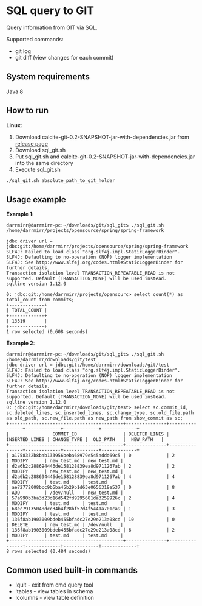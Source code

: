 # SQL query to GIT

Query information from GIT via SQL.

Supported commands:
- git log
- git diff (view changes for each commit)

## System requirements

Java 8

## How to run

**Linux:**
1. Download calcite-git-0.2-SNAPSHOT-jar-with-dependencies.jar from [release page](https://github.com/DarrMirr/sql-git/releases)
2. Download sql_git.sh
3. Put sql_git.sh and calcite-git-0.2-SNAPSHOT-jar-with-dependencies.jar into the same directory
4. Execute sql_git.sh
```bash
./sql_git.sh absolute_path_to_git_holder
```

## Usage example

**Example 1:**
```
darrmirr@darrmirr-pc:~/downloads/git/sql_git$ ./sql_git.sh /home/darrmirr/projects/opensource/spring/spring-framework

jdbc driver url = jdbc:git:/home/darrmirr/projects/opensource/spring/spring-framework
SLF4J: Failed to load class "org.slf4j.impl.StaticLoggerBinder".
SLF4J: Defaulting to no-operation (NOP) logger implementation
SLF4J: See http://www.slf4j.org/codes.html#StaticLoggerBinder for further details.
Transaction isolation level TRANSACTION_REPEATABLE_READ is not supported. Default (TRANSACTION_NONE) will be used instead.
sqlline version 1.12.0

0: jdbc:git:/home/darrmirr/projects/opensourc> select count(*) as total_count from commits;
+-------------+
| TOTAL_COUNT |
+-------------+
| 13519       |
+-------------+
1 row selected (0.608 seconds)
```

**Example 2:**
```
darrmirr@darrmirr-pc:~/downloads/git/sql_git$ ./sql_git.sh /home/darrmirr/downloads/git/test
jdbc driver url = jdbc:git:/home/darrmirr/downloads/git/test
SLF4J: Failed to load class "org.slf4j.impl.StaticLoggerBinder".
SLF4J: Defaulting to no-operation (NOP) logger implementation
SLF4J: See http://www.slf4j.org/codes.html#StaticLoggerBinder for further details.
Transaction isolation level TRANSACTION_REPEATABLE_READ is not supported. Default (TRANSACTION_NONE) will be used instead.
sqlline version 1.12.0
0: jdbc:git:/home/darrmirr/downloads/git/test> select sc.commit_id, sc.deleted_lines, sc.inserted_lines, sc.change_type, sc.old_file.path as old_path, sc.new_file.path as new_path from show_commit as sc;
+------------------------------------------+---------------+----------------+-------------+-------------+-------------+
|                COMMIT_ID                 | DELETED_LINES | INSERTED_LINES | CHANGE_TYPE |  OLD_PATH   |  NEW_PATH   |
+------------------------------------------+---------------+----------------+-------------+-------------+-------------+
| a1758332b8bab133956beba68979e545addd69c5 | 0             | 2              | MODIFY      | new_test.md | new_test.md |
| d2a6b2c288694446de158128839ea8d9711267ab | 2             | 2              | MODIFY      | new_test.md | new_test.md |
| d2a6b2c288694446de158128839ea8d9711267ab | 4             | 4              | MODIFY      | test.md     | test.md     |
| ae72772008bcc9b5ba45b29b1d63e0656318e537 | 0             | 8              | ADD         | /dev/null   | new_test.md |
| 57a990b3ba3d23d16d542fd9295681da3259926c | 2             | 4              | MODIFY      | test.md     | test.md     |
| 68ec79135048dcc34b4f28bf57d4f5441a701ca9 | 1             | 3              | MODIFY      | test.md     | test.md     |
| 136f8ab1903009bdeb455bfadc27e29e213a08cd | 10            | 0              | DELETE      | new_test.md | /dev/null   |
| 136f8ab1903009bdeb455bfadc27e29e213a08cd | 6             | 2              | MODIFY      | test.md     | test.md     |
+------------------------------------------+---------------+----------------+-------------+-------------+-------------+
8 rows selected (0.484 seconds)
```

## Common used built-in commands

- !quit - exit from cmd query tool
- !tables - view tables in schema
- !columns <table name> - view table definition
